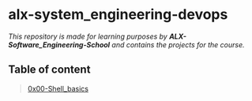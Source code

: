 # alx-system_engineering-devops 

*This repository is made for learning purposes by **ALX-Software_Engineering-School** and contains the projects for the course.*

## Table of content

>[0x00-Shell_basics](0x00-shell_basics)

